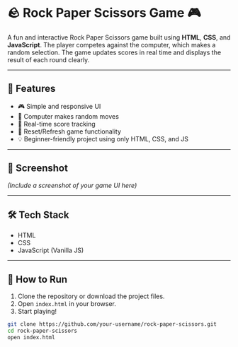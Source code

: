 # 🪨 Rock Paper Scissors Game 🎮

A fun and interactive Rock Paper Scissors game built using **HTML**, **CSS**, and **JavaScript**. The player competes against the computer, which makes a random selection. The game updates scores in real time and displays the result of each round clearly.

---

## 🚀 Features

- 🎮 Simple and responsive UI
- 🧠 Computer makes random moves
- 🧾 Real-time score tracking
- 🔁 Reset/Refresh game functionality
- 💡 Beginner-friendly project using only HTML, CSS, and JS

---

## 📸 Screenshot

*(Include a screenshot of your game UI here)*

---

## 🛠️ Tech Stack

- HTML
- CSS
- JavaScript (Vanilla JS)

---

## 📂 How to Run

1. Clone the repository or download the project files.
2. Open `index.html` in your browser.
3. Start playing!

```bash
git clone https://github.com/your-username/rock-paper-scissors.git
cd rock-paper-scissors
open index.html
